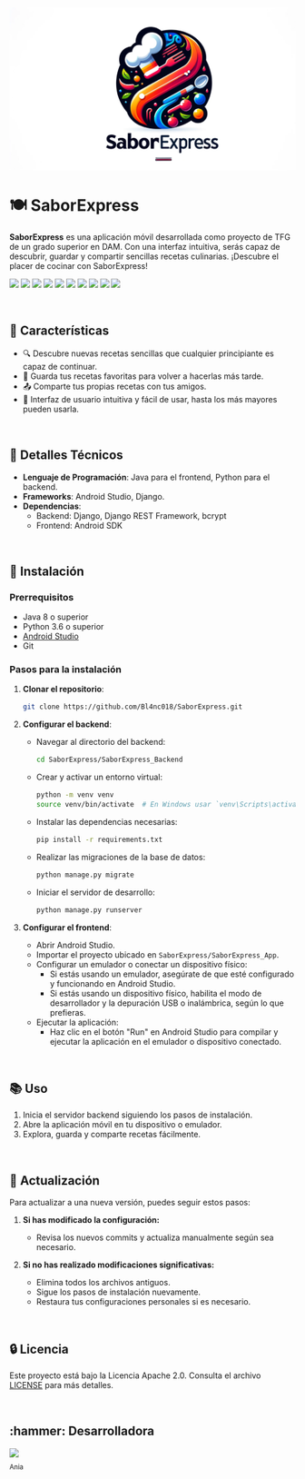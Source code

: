 ![Logo](https://github.com/Bl4nc018/SaborExpress/blob/main/Logo.png)

# 🍽️ SaborExpress

**SaborExpress** es una aplicación móvil desarrollada como proyecto de TFG de un grado superior en DAM. Con una interfaz intuitiva, serás capaz de descubrir, guardar y compartir sencillas recetas culinarias. ¡Descubre el placer de cocinar con SaborExpress!

<p align="left">
   <img src="https://img.shields.io/badge/Build-Passing-brightgreen">
   <img src="https://img.shields.io/badge/Java-11-orange">
   <img src="https://img.shields.io/badge/Python-3.8-blue">
   <img src="https://img.shields.io/badge/Security-bcrypt-blue">
   <img src="https://img.shields.io/badge/Platform-Android-green">
   <img src="https://img.shields.io/badge/Database-SQLite-blue">
   <img src="https://img.shields.io/badge/Backend-Django-yellowgreen">
   <img src="https://img.shields.io/badge/Frontend-Android%20Studio-red">
   <img src="https://img.shields.io/badge/Maintained-yes-brightgreen">
   <img src="https://img.shields.io/badge/Version-1.0-blue">
</p>

<br/>

<h2 align="left">🌟 Características</h2>

- 🔍 Descubre nuevas recetas sencillas que cualquier principiante es capaz de continuar.
- 💾 Guarda tus recetas favoritas para volver a hacerlas más tarde.
- 📤 Comparte tus propias recetas con tus amigos.
- 📱 Interfaz de usuario intuitiva y fácil de usar, hasta los más mayores pueden usarla.

<br/>

<h2 align="left">🔧 Detalles Técnicos </h2>

- **Lenguaje de Programación**: Java para el frontend, Python para el backend.
- **Frameworks**: Android Studio, Django.
- **Dependencias**: 
  - Backend: Django, Django REST Framework, bcrypt
  - Frontend: Android SDK

<br/>

<h2 align="left">🚀 Instalación</h2>

### Prerrequisitos

- Java 8 o superior
- Python 3.6 o superior
- [Android Studio](https://developer.android.com/studio)
- Git

### Pasos para la instalación

1. **Clonar el repositorio**:
    ```sh
    git clone https://github.com/Bl4nc018/SaborExpress.git
    ```

2. **Configurar el backend**:
    - Navegar al directorio del backend:
      ```sh
      cd SaborExpress/SaborExpress_Backend
      ```
    - Crear y activar un entorno virtual:
      ```sh
      python -m venv venv
      source venv/bin/activate  # En Windows usar `venv\Scripts\activate`
      ```
    - Instalar las dependencias necesarias:
      ```sh
      pip install -r requirements.txt
      ```
    - Realizar las migraciones de la base de datos:
      ```sh
      python manage.py migrate
      ```
    - Iniciar el servidor de desarrollo:
      ```sh
      python manage.py runserver
      ```

3. **Configurar el frontend**:
    - Abrir Android Studio.
    - Importar el proyecto ubicado en `SaborExpress/SaborExpress_App`.
    - Configurar un emulador o conectar un dispositivo físico:
      - Si estás usando un emulador, asegúrate de que esté configurado y funcionando en Android Studio.
      - Si estás usando un dispositivo físico, habilita el modo de desarrollador y la depuración USB o inalámbrica, según lo que prefieras.
    - Ejecutar la aplicación:
      - Haz clic en el botón "Run" en Android Studio para compilar y ejecutar la aplicación en el emulador o dispositivo conectado.

<br/>

<h2 align="left">📚 Uso</h2>

1. Inicia el servidor backend siguiendo los pasos de instalación.
2. Abre la aplicación móvil en tu dispositivo o emulador.
3. Explora, guarda y comparte recetas fácilmente.

<br/>

<h2 align="left">🔄 Actualización</h2>

Para actualizar a una nueva versión, puedes seguir estos pasos:

1. **Si has modificado la configuración:**
    - Revisa los nuevos commits y actualiza manualmente según sea necesario.

2. **Si no has realizado modificaciones significativas:**
    - Elimina todos los archivos antiguos.
    - Sigue los pasos de instalación nuevamente.
    - Restaura tus configuraciones personales si es necesario.

<br/>

<h2 align="left">🔒 Licencia</h2>

Este proyecto está bajo la Licencia Apache 2.0. Consulta el archivo [LICENSE](https://github.com/Bl4nc018/SaborExpress/blob/main/LICENSE) para más detalles.

<br/>

<h2 align="left">:hammer: Desarrolladora</h2>

<p align="left">
   <a href="https://github.com/Bl4nc018">
      <img src="https://avatars.githubusercontent.com/u/92156488?s=400&u=1302f75511bad4df69803bf7b66443a1a8364b60&v=4" width=115><br>
      <sub>Ania</sub>
   </a>
</p>
